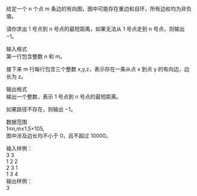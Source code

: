 给定一个 n 个点 m 条边的有向图，图中可能存在重边和自环，所有边权均为非负值。
  
请你求出 1 号点到 n 号点的最短距离，如果无法从 1 号点走到 n 号点，则输出 −1。  
  
输入格式  
第一行包含整数 n 和 m。  
  
接下来 m 行每行包含三个整数 x,y,z，表示存在一条从点 x 到点 y 的有向边，边长为 z。  

输出格式  
输出一个整数，表示 1 号点到 n 号点的最短距离。  

如果路径不存在，则输出 −1。  

数据范围  
1≤n,m≤1.5×105,  
图中涉及边长均不小于 0，且不超过 10000。  
  
输入样例：  
3 3  
1 2 2  
2 3 1  
1 3 4  
输出样例：  
3
